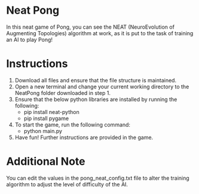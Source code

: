 # Neat Pong
In this neat game of Pong, you can see the NEAT (NeuroEvolution of Augmenting Topologies) algorithm at work,
as it is put to the task of training an AI to play Pong!

# Instructions
1. Download all files and ensure that the file structure is maintained.
2. Open a new terminal and change your current working directory to the NeatPong folder downloaded in step 1.
3. Ensure that the below python libraries are installed by running the following:
   * pip install neat-python
   * pip install pygame
4. To start the game, run the following command:
   * python main.py
5. Have fun! Further instructions are provided in the game.

# Additional Note
You can edit the values in the pong_neat_config.txt file to alter the training algorithm to adjust the level of difficulty of the AI.
